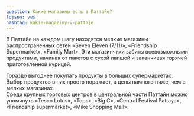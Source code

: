 ```yaml
---
question: Какие магазины есть в Паттайе?
ldjson: yes
hashtag: kakie-magaziny-v-pattaje
---
```


 В Паттайе на каждом шагу находятся мелкие магазины распространенных сетей «Seven Eleven (7/11)», «Friendship Supermarket», «Family Mart». Эти магазинчики забиты всевозможными продуктами, начиная от пакетов с сухой лапшой и заканчивая горячей приготовленной курицей.

 Гораздо выгоднее покупать продукты в больших супермаркетах.   
 Выбор продуктов в них просто поражает, а цены намного ниже, чем в мелких магазинах.   
 Среди крупных торговых центров в центральной части Паттайи можно упомянуть «Tesco Lotus», «Tops», «Big C», «Central Festival Pattaya», «Friendship supermarket», «Mike Shopping Mall».
